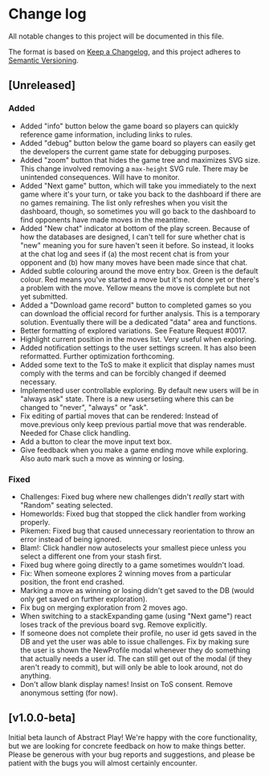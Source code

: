 # Change log

All notable changes to this project will be documented in this file.

The format is based on [Keep a Changelog](https://keepachangelog.com/en/1.1.0/),
and this project adheres to [Semantic Versioning](https://semver.org/spec/v2.0.0.html).

## [Unreleased]

### Added

* Added "info" button below the game board so players can quickly reference game information, including links to rules.
* Added "debug" button below the game board so players can easily get the developers the current game state for debugging purposes.
* Added "zoom" button that hides the game tree and maximizes SVG size. This change involved removing a `max-height` SVG rule. There may be unintended consequences. Will have to monitor.
* Added "Next game" button, which will take you immediately to the next game where it's your turn, or take you back to the dashboard if there are no games remaining. The list only refreshes when you visit the dashboard, though, so sometimes you will go back to the dashboard to find opponents have made moves in the meantime.
* Added "New chat" indicator at bottom of the play screen. Because of how the databases are designed, I can't tell for sure whether chat is "new" meaning you for sure haven't seen it before. So instead, it looks at the chat log and sees if (a) the most recent chat is from your opponent and (b) how many moves have been made since that chat.
* Added subtle colouring around the move entry box. Green is the default colour. Red means you've started a move but it's not done yet or there's a problem with the move. Yellow means the move is complete but not yet submitted.
* Added a "Download game record" button to completed games so you can download the official record for further analysis. This is a temporary solution. Eventually there will be a dedicated "data" area and functions.
* Better formatting of explored variations. See Feature Request #0017.
* Highlight current position in the moves list. Very useful when exploring.
* Added notification settings to the user settings screen. It has also been reformatted. Further optimization forthcoming.
* Added some text to the ToS to make it explicit that display names must comply with the terms and can be forcibly changed if deemed necessary.
* Implemented user controllable exploring. By default new users will be in "always ask" state. There is a new usersetiing where this can be changed to "never", "always" or "ask".
* Fix editing of partial moves that can be rendered: Instead of move.previous only keep previous partial move that was renderable. Needed for Chase click handling.
* Add a button to clear the move input text box.
* Give feedback when you make a game ending move while exploring. Also auto mark such a move as winning or losing.

### Fixed

* Challenges: Fixed bug where new challenges didn't *really* start with "Random" seating selected.
* Homeworlds: Fixed bug that stopped the click handler from working properly.
* Pikemen: Fixed bug that caused unnecessary reorientation to throw an error instead of being ignored.
* Blam!: Click handler now autoselects your smallest piece unless you select a different one from your stash first.
* Fixed bug where going directly to a game sometimes wouldn't load.
* Fix: When someone explores 2 winning moves from a particular position, the front end crashed.
* Marking a move as winning or losing didn't get saved to the DB (would only get saved on further exploration).
* Fix bug on merging exploration from 2 moves ago.
* When switching to a stackExpanding game (using "Next game") react loses track of the previous board svg. Remove explicitly.
* If someone does not complete their profile, no user id gets saved in the DB and yet the user was able to issue challenges. Fix by making sure the user is shown the NewProfile modal whenever they do something that actually needs a user id. The can still get out of the modal (if they aren't ready to commit), but will only be able to look around, not do anything.
* Don't allow blank display names! Insist on ToS consent. Remove anonymous setting (for now).

## [v1.0.0-beta]

Initial beta launch of Abstract Play! We're happy with the core functionality, but we are looking for concrete feedback on how to make things better. Please be generous with your bug reports and suggestions, and please be patient with the bugs you will almost certainly encounter.
